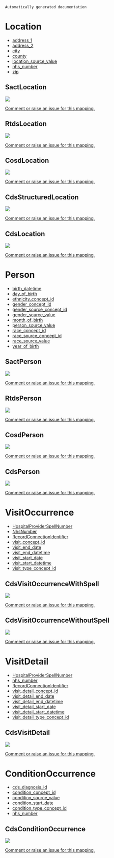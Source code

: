 `Automatically generated documentation`

# Location
* [address_1](Location_address_1.md)
* [address_2](Location_address_2.md)
* [city](Location_city.md)
* [county](Location_county.md)
* [location_source_value](Location_location_source_value.md)
* [nhs_number](Location_nhs_number.md)
* [zip](Location_zip.md)
## SactLocation
![](SactLocation.svg)

[Comment or raise an issue for this mapping.](https://github.com/answerdigital/oxford-omop-data-mapper/issues/new?title=SactLocation%20mapping)
## RtdsLocation
![](RtdsLocation.svg)

[Comment or raise an issue for this mapping.](https://github.com/answerdigital/oxford-omop-data-mapper/issues/new?title=RtdsLocation%20mapping)
## CosdLocation
![](CosdLocation.svg)

[Comment or raise an issue for this mapping.](https://github.com/answerdigital/oxford-omop-data-mapper/issues/new?title=CosdLocation%20mapping)
## CdsStructuredLocation
![](CdsStructuredLocation.svg)

[Comment or raise an issue for this mapping.](https://github.com/answerdigital/oxford-omop-data-mapper/issues/new?title=CdsStructuredLocation%20mapping)
## CdsLocation
![](CdsLocation.svg)

[Comment or raise an issue for this mapping.](https://github.com/answerdigital/oxford-omop-data-mapper/issues/new?title=CdsLocation%20mapping)
# Person
* [birth_datetime](Person_birth_datetime.md)
* [day_of_birth](Person_day_of_birth.md)
* [ethnicity_concept_id](Person_ethnicity_concept_id.md)
* [gender_concept_id](Person_gender_concept_id.md)
* [gender_source_concept_id](Person_gender_source_concept_id.md)
* [gender_source_value](Person_gender_source_value.md)
* [month_of_birth](Person_month_of_birth.md)
* [person_source_value](Person_person_source_value.md)
* [race_concept_id](Person_race_concept_id.md)
* [race_source_concept_id](Person_race_source_concept_id.md)
* [race_source_value](Person_race_source_value.md)
* [year_of_birth](Person_year_of_birth.md)
## SactPerson
![](SactPerson.svg)

[Comment or raise an issue for this mapping.](https://github.com/answerdigital/oxford-omop-data-mapper/issues/new?title=SactPerson%20mapping)
## RtdsPerson
![](RtdsPerson.svg)

[Comment or raise an issue for this mapping.](https://github.com/answerdigital/oxford-omop-data-mapper/issues/new?title=RtdsPerson%20mapping)
## CosdPerson
![](CosdPerson.svg)

[Comment or raise an issue for this mapping.](https://github.com/answerdigital/oxford-omop-data-mapper/issues/new?title=CosdPerson%20mapping)
## CdsPerson
![](CdsPerson.svg)

[Comment or raise an issue for this mapping.](https://github.com/answerdigital/oxford-omop-data-mapper/issues/new?title=CdsPerson%20mapping)
# VisitOccurrence
* [HospitalProviderSpellNumber](VisitOccurrence_HospitalProviderSpellNumber.md)
* [NhsNumber](VisitOccurrence_NhsNumber.md)
* [RecordConnectionIdentifier](VisitOccurrence_RecordConnectionIdentifier.md)
* [visit_concept_id](VisitOccurrence_visit_concept_id.md)
* [visit_end_date](VisitOccurrence_visit_end_date.md)
* [visit_end_datetime](VisitOccurrence_visit_end_datetime.md)
* [visit_start_date](VisitOccurrence_visit_start_date.md)
* [visit_start_datetime](VisitOccurrence_visit_start_datetime.md)
* [visit_type_concept_id](VisitOccurrence_visit_type_concept_id.md)
## CdsVisitOccurrenceWithSpell
![](CdsVisitOccurrenceWithSpell.svg)

[Comment or raise an issue for this mapping.](https://github.com/answerdigital/oxford-omop-data-mapper/issues/new?title=CdsVisitOccurrenceWithSpell%20mapping)
## CdsVisitOccurrenceWithoutSpell
![](CdsVisitOccurrenceWithoutSpell.svg)

[Comment or raise an issue for this mapping.](https://github.com/answerdigital/oxford-omop-data-mapper/issues/new?title=CdsVisitOccurrenceWithoutSpell%20mapping)
# VisitDetail
* [HospitalProviderSpellNumber](VisitDetail_HospitalProviderSpellNumber.md)
* [nhs_number](VisitDetail_nhs_number.md)
* [RecordConnectionIdentifier](VisitDetail_RecordConnectionIdentifier.md)
* [visit_detail_concept_id](VisitDetail_visit_detail_concept_id.md)
* [visit_detail_end_date](VisitDetail_visit_detail_end_date.md)
* [visit_detail_end_datetime](VisitDetail_visit_detail_end_datetime.md)
* [visit_detail_start_date](VisitDetail_visit_detail_start_date.md)
* [visit_detail_start_datetime](VisitDetail_visit_detail_start_datetime.md)
* [visit_detail_type_concept_id](VisitDetail_visit_detail_type_concept_id.md)
## CdsVisitDetail
![](CdsVisitDetail.svg)

[Comment or raise an issue for this mapping.](https://github.com/answerdigital/oxford-omop-data-mapper/issues/new?title=CdsVisitDetail%20mapping)
# ConditionOccurrence
* [cds_diagnosis_id](ConditionOccurrence_cds_diagnosis_id.md)
* [condition_concept_id](ConditionOccurrence_condition_concept_id.md)
* [condition_source_value](ConditionOccurrence_condition_source_value.md)
* [condition_start_date](ConditionOccurrence_condition_start_date.md)
* [condition_type_concept_id](ConditionOccurrence_condition_type_concept_id.md)
* [nhs_number](ConditionOccurrence_nhs_number.md)
## CdsConditionOccurrence
![](CdsConditionOccurrence.svg)

[Comment or raise an issue for this mapping.](https://github.com/answerdigital/oxford-omop-data-mapper/issues/new?title=CdsConditionOccurrence%20mapping)
